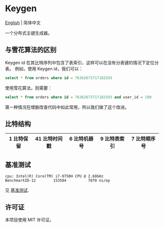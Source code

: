 # Keygen

[English](./README.md) | 简体中文

一个分布式主键生成器。

## 与雪花算法的区别

Keygen id 在其比特序列中包含了表索引，这样可以在没有分表键的情况下定位分表。
例如，使用 Keygen id，我们可以：

```sql
select * from orders where id = 76362673717182593
```

使用雪花算法，则需要：

```sql
select * from orders where id = 76362673717182593 and user_id = 100
```

第一种情况在增删改查代码中如此常用，所以我们做了这个改进。

## 比特结构

| 1 比特保留 | 41 比特时间戳 | 6 比特机器号 | 9 比特表索引 | 7 比特顺序号 |
| ---------- | ------------- | ------------ | ------------ | ------------ |

## 基准测试

```shell
cpu: Intel(R) Core(TM) i7-9750H CPU @ 2.60GHz
BenchmarkID-12    	  153584	      7870 ns/op
```

见 [基准测试](./id_test.go).

## 许可证

本项目使用 MIT 许可证。
